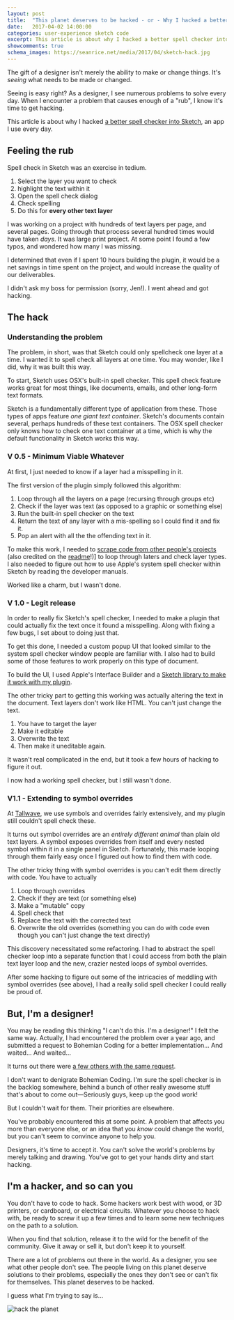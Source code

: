 ```yaml
---
layout: post
title:  "This planet deserves to be hacked - or - Why I hacked a better spellchecker for Sketch"
date:   2017-04-02 14:00:00
categories: user-experience sketch code
excerpt: This article is about why I hacked a better spell checker into Sketch, and why the world needs designers to get hacking
showcomments: true
schema_images: https://seanrice.net/media/2017/04/sketch-hack.jpg
---
```


The gift of a designer isn't merely the ability to make or change things. It's _seeing_ what needs to be made or changed.

Seeing is easy right? As a designer, I see numerous problems to solve every day. When I encounter a problem that causes enough of a "rub", I know it's time to get hacking.

This article is about why I hacked [a better spell checker into Sketch](https://github.com/ethology-co/sketch-spellcheck-all-layers), an app I use every day.

## Feeling the rub

Spell check in Sketch was an exercise in tedium.

1. Select the layer you want to check
2. highlight the text within it
3. Open the spell check dialog
4. Check spelling
5. Do this for **every other text layer**

I was working on a project with hundreds of text layers per page, and several pages. Going through that process several hundred times would have taken _days_. It was large print project. At some point I found a few typos, and wondered how many I was missing.

I determined that even if I spent 10 hours building the plugin, it would be a net savings in time spent on the project, and would increase the quality of our deliverables.

I didn't ask my boss for permission (sorry, Jen!). I went ahead and got hacking.

## The hack

### Understanding the problem

The problem, in short, was that Sketch could only spellcheck one layer at a time. I wanted it to spell check all layers at one time. You may wonder, like I did, why it was built this way.

To start, Sketch uses OSX's built-in spell checker. This spell check feature works great for most things, like documents, emails, and other long-form text formats.

Sketch is a fundamentally different type of application from these. Those types of apps feature *one giant text container*. Sketch's documents contain several, perhaps hundreds of these text containers. The OSX spell checker only knows how to check one text container at a time, which is why the default functionality in Sketch works this way.

### V 0.5 - Minimum Viable Whatever

At first, I just needed to know if a layer had a misspelling in it.

The first version of the plugin simply followed this algorithm:

1. Loop through all the layers on a page (recursing through groups etc)
2. Check if the layer was text (as opposed to a graphic or something else)
3. Run the built-in spell checker on the text
4. Return the text of any layer with a mis-spelling so I could find it and fix it.
5. Pop an alert with all the the offending text in it.

To make this work, I needed to [scrape code from other people's projects](https://gist.github.com/abynim/04f88d5e4fe47118bfe3) (also credited on the [readme](https://github.com/ethology-co/sketch-spellcheck-all-layers)!)] to loop through laters and check layer types. I also needed to figure out how to use Apple's system spell checker within Sketch by reading the developer manuals.

Worked like a charm, but I wasn't done.

### V 1.0 - Legit release

In order to really fix Sketch's spell checker, I needed to make a plugin that could actually fix the text once it found a misspelling. Along with fixing a few bugs, I set about to doing just that.

To get this done, I needed a custom popup UI that looked similar to the system spell checker window people are familiar with. I also had to build some of those features to work properly on this type of document.

To build the UI, I used Apple's Interface Builder and a [Sketch library to make it work with my plugin](https://github.com/romannurik/Sketch-NibUITemplatePlugin_).

The other tricky part to getting this working was actually altering the text in the document. Text layers don't work like HTML. You can't just change the text.

1. You have to target the layer
2. Make it editable
3. Overwrite the text
4. Then make it uneditable again.

It wasn't real complicated in the end, but it took a few hours of hacking to figure it out.

I now had a working spell checker, but I still wasn't done.

### V1.1 - Extending to symbol overrides

At [Tallwave](https://www.tallwave.com), we use symbols and overrides fairly extensively, and my plugin still couldn't spell check these.

It turns out symbol overrides are an *entirely different animal* than plain old text layers. A symbol exposes overrides from itself and every nested symbol within it in a single panel in Sketch. Fortunately, this made looping through them fairly easy once I figured out how to find them with code.

The other tricky thing with symbol overrides is you can't edit them directly with code. You have to actually

1. Loop through overrides
2. Check if they are text (or something else)
3. Make a &quot;mutable&quot; copy
4. Spell check that
5. Replace the text with the corrected text
6. Overwrite the old overrides (something you can do with code even though you can't just change the text directly)

This discovery necessitated some refactoring. I had to abstract the spell checker loop into a separate function that I could access from both the plain text layer loop and the new, crazier nested loops of symbol overrides.

After some hacking to figure out some of the intricacies of meddling with symbol overrides (see above), I had a really solid spell checker I could really be proud of.

## But, I'm a designer!

You may be reading this thinking &quot;I can't do this. I'm a designer!&quot; I felt the same way. Actually, I had encountered the problem over a year ago, and submitted a request to Bohemian Coding for a better implementation... And waited... And waited...

It turns out there were [a few others with the same request](https://twitter.com/search?q=sketchapp%20spell&src=typd).

I don't want to denigrate Bohemian Coding. I'm sure the spell checker is in the backlog somewhere, behind a bunch of other really awesome stuff that's about to come out&mdash;Seriously guys, keep up the good work!

But I couldn't wait for them. Their priorities are elsewhere.

You've probably encountered this at some point. A problem that affects you more than everyone else, or an idea that you _know_ could change the world, but you can't seem to convince anyone to help you.

Designers, it's time to accept it. You can't solve the world's problems by merely talking and drawing. You've got to get your hands dirty and start hacking.

## I'm a hacker, and so can you

You don't have to code to hack. Some hackers work best with wood, or 3D printers, or cardboard, or electrical circuits. Whatever you choose to hack with, be ready to screw it up a few times and to learn some new techniques on the path to a solution.

When you find that solution, release it to the wild for the benefit of the community. Give it away or sell it, but don't keep it to yourself.

There are a lot of problems out there in the world. As a designer, you see what other people don't see. The people living on this planet deserve solutions to their problems, especially the ones they don't see or can't fix for themselves. This planet deserves to be hacked.

I guess what I'm trying to say is...

<img src="https://media.giphy.com/media/HAonhTZTaQE24/giphy.gif" alt="hack the planet">
